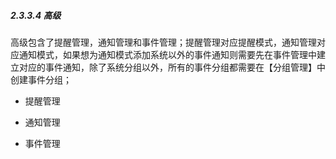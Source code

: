 ##### 2.3.3.4 高级

高级包含了提醒管理，通知管理和事件管理；提醒管理对应提醒模式，通知管理对应通知模式，如果想为通知模式添加系统以外的事件通知则需要先在事件管理中建立对应的事件通知，除了系统分组以外，所有的事件分组都需要在【分组管理】中创建事件分组；

* 提醒管理

* 通知管理

* 事件管理

